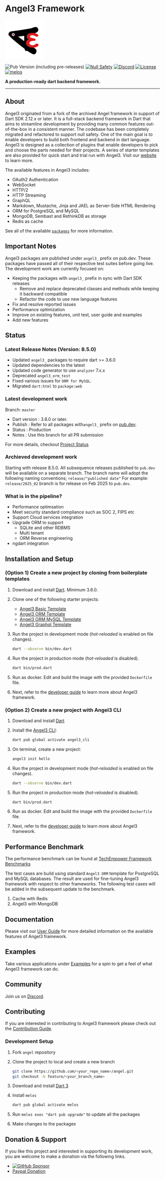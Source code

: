 # Angel3 Framework

[![Angel3 Framework](angel3_logo.png)](https://github.com/dart-backend/angel)

![Pub Version (including pre-releases)](https://img.shields.io/pub/v/angel3_framework?include_prereleases)
[![Null Safety](https://img.shields.io/badge/null-safety-brightgreen)](https://dart.dev/null-safety)
[![Discord](https://img.shields.io/discord/1060322353214660698)](https://discord.gg/3X6bxTUdCM)
[![License](https://img.shields.io/github/license/dart-backend/angel)](https://github.com/dart-backend/angel/LICENSE)
[![melos](https://img.shields.io/badge/maintained%20with-melos-f700ff.svg?style=flat-square)](https://github.com/invertase/melos)

**A production-ready dart backend framework.**

-----

## About

Angel3 originated from a fork of the archived Angel framework in support of Dart SDK 2.12.x or later. It is a full-stack backend framework in Dart that aims to streamline development by providing many common features out-of-the-box in a consistent manner. The codebase has been completely migrated and refactored to support null safety. One of the main goal is to enable developers to build both frontend and backend in dart language. Angel3 is designed as a collection of plugins that enable developers to pick and choose the parts needed for their projects. A series of starter templates are also provided for quick start and trial run with Angel3. Visit our [website](<https://angel3-framework.web.app/>) to learn more.

The available features in Angel3 includes:

* OAuth2 Authentication
* WebSocket
* HTTP/2
* HTTP Streaming
* GraphQL
* Markdown, Mustache, Jinja and JAEL as Server-Side HTML Rendering
* ORM for PostgreSQL and MySQL
* MongoDB, Sembast and RethinkDB as storage
* Redis as cache

See all of the available [`packages`](https://angel3-docs.dukefirehawk.com/packages) for more information.

## Important Notes

Angel3 packages are published under `angel3_` prefix on pub.dev. These packages have passed all of their respective test suites before going live. The development work are currently focused on:

* Keeping the packages with `angel3_` prefix in sync with Dart SDK releases
  * Remove and replace deprecated classes and methods while keeping it backward compatible
  * Refactor the code to use new language features
* Fix and resolve reported issues
* Performance optimization
* Improve on existing features, unit test, user guide and examples
* Add new features

## Status

### Latest Release Notes (Version: 8.5.0)

* Updated `angel3_` packages to require dart >= 3.6.0
* Updated dependencies to the latest
* Updated code generator to use `analyzer` 7.x.x
* Deprecated `angel3_orm_test`
* Fixed various issues for `ORM for MySQL`.
* Migrated `dart:html` to `package:web`

### Latest development work

Branch: `master`

* Dart version : 3.8.0 or later.
* Publish      : Refer to all packages with`angel3_` prefix on [pub.dev](https://pub.dev/publishers/dukefirehawk.com/packages).
* Status       : Production
* Notes        : Use this branch for all PR submission

For more details, checkout [Project Status](https://github.com/dart-backend/angel/wiki/Project-Status)

### Archieved development work

Starting with release 8.5.0. All subsequence releases published to `pub.dev` will be available on a separate branch. The branch name will adopt the following naming conventions; `release/"published date"` For example: `release/2025_02` branch is for release on Feb 2025 to `pub.dev`.

### What is in the pipeline?

* Performance optimsation
* Meet security standard compliance such as SOC 2, FIPS etc
* Support Cloud services integration
* Upgrade ORM to support
  * SQLite and other RDBMS
  * Multi tenant
  * ORM Reverse engineering
* ngdart integration

## Installation and Setup

### (Option 1) Create a new project by cloning from boilerplate templates

1. Download and install [Dart](https://dart.dev/get-dart). Minimum 3.6.0.

2. Clone one of the following starter projects:
   * [Angel3 Basic Template](https://github.com/dukefirehawk/boilerplates/tree/angel3-basic)
   * [Angel3 ORM Template](https://github.com/dukefirehawk/boilerplates/tree/angel3-orm)
   * [Angel3 ORM MySQL Template](https://github.com/dukefirehawk/boilerplates/tree/angel3-orm-mysql)
   * [Angel3 Graphql Template](https://github.com/dukefirehawk/boilerplates/tree/angel3-graphql)

3. Run the project in development mode (*hot-reloaded* is enabled on file changes).

   ```bash
   dart --observe bin/dev.dart
   ```

4. Run the project in production mode (*hot-reloaded* is disabled).

   ```bash
   dart bin/prod.dart
   ```

5. Run as docker. Edit and build the image with the provided `Dockerfile` file.

6. Next, refer to the [developer guide](https://angel3-docs.dukefirehawk.com/) to learn more about Angel3 framework.

### (Option 2) Create a new project with Angel3 CLI

1. Download and install [Dart](https://dart.dev/get-dart)

2. Install the [Angel3 CLI](https://pub.dev/packages/angel3_cli):

   ```bash
   dart pub global activate angel3_cli
   ```

3. On terminal, create a new project:

   ```bash
   angel3 init hello
   ```

4. Run the project in development mode (*hot-reloaded* is enabled on file changes).

   ```bash
   dart --observe bin/dev.dart
   ```

5. Run the project in production mode (*hot-reloaded* is disabled).

   ```bash
   dart bin/prod.dart
   ```

6. Run as docker. Edit and build the image with the provided `Dockerfile` file.

7. Next, refer to the [developer guide](https://angel3-docs.dukefirehawk.com/) to learn more about Angel3 framework.

## Performance Benchmark

The performance benchmark can be found at [TechEmpower Framework Benchmarks](https://www.techempower.com/benchmarks/#section=data-r23&test=composite&hw=ph)

The test cases are build using standard `Angel3 ORM` template for PostgreSQL and MySQL databases. The result are used for fine-tuning Angel3 framework with respect to other frameworks. The following test cases will be added in the subsequent update to the benchmark.

1. Cache with Redis
2. Angel3 with MongoDB

## Documentation

Please visit our [User Guide](https://angel3-docs.dukefirehawk.com/) for more detailed information on the available features of Angel3 framework.

## Examples

Take various applications under [Examples](https://github.com/dart-backend/angel3-examples) for a spin to get a feel of what Angel3 framework can do.

## Community

Join us on [Discord](https://discord.gg/3X6bxTUdCM).

## Contributing

If you are interested in contributing to Angel3 framework please check out the [Contribution Guide](CONTRIBUTING.md).

### Development Setup

1. Fork `angel` repository

2. Clone the project to local and create a new branch

   ```bash
   git clone https://github.com/<your_repo_name>/angel.git
   git checkout -b feature/<your_branch_name>
   ```

3. Download and install [Dart 3](https://dart.dev/get-dart)

4. Install `melos`

   ```bash
   dart pub global activate melos
   ```

5. Run `melos exec "dart pub upgrade"` to update all the packages

6. Make changes to the packages

## Donation & Support

If you like this project and interested in supporting its development work, you are welcome to make a donation via the following links.

* [![GitHub Sponsor](https://img.shields.io/static/v1?label=Sponsor&message=%E2%9D%A4&logo=GitHub&color=%23fe8e86)](https://github.com/sponsors/dukefirehawk)
* [Paypal Donation](https://paypal.me/dukefirehawk?country.x=MY&locale.x=en_US)
